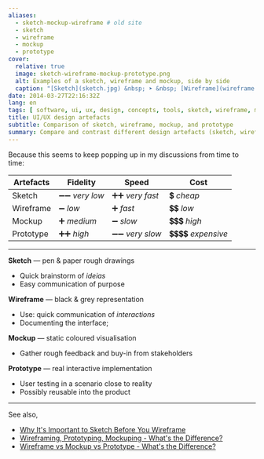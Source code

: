```yaml
---
aliases:
  - sketch-mockup-wireframe # old site
  - sketch
  - wireframe
  - mockup
  - prototype
cover:
  relative: true
  image: sketch-wireframe-mockup-prototype.png
  alt: Examples of a sketch, wireframe and mockup, side by side
  caption: "[Sketch](sketch.jpg) &nbsp; ➤ &nbsp; [Wireframe](wireframe.jpg) &nbsp; ➤ &nbsp; [Mockup](mockup.jpg) &nbsp; ➤ &nbsp; [Prototype](prototype.png)"
date: 2014-03-27T22:16:32Z
lang: en
tags: [ software, ui, ux, design, concepts, tools, sketch, wireframe, mockup, prototype ]
title: UI/UX design artefacts
subtitle: Comparison of sketch, wireframe, mockup, and prototype
summary: Compare and contrast different design artefacts (sketch, wireframe, mockup, and prototype) in terms of their fidelity, speed, cost and use cases.
---
```


Because this seems to keep popping up in my discussions from time to time:

| Artefacts | Fidelity | Speed | Cost |
| --------- | -------- | ----- | ---- |
| Sketch    | ➖➖ *very low* | ➕➕ *very fast* | 💲 *cheap* |
| Wireframe | ➖ *low* | ➕ *fast* | 💲💲 *low* |
| Mockup    | ➕ *medium* | ➖ *slow* | 💲💲💲 *high* |
| Prototype | ➕➕ *high* | ➖➖ *very slow* | 💲💲💲💲 *expensive* |

---

**Sketch** — pen & paper rough drawings

- Quick brainstorm of *ideias*
- Easy communication of purpose

**Wireframe** — black & grey representation

- Use: quick communication of *interactions*
- Documenting the interface; 

**Mockup** — static coloured visualisation

- Gather rough feedback and buy-in from stakeholders

**Prototype** — real interactive implementation

- User testing in a scenario close to reality
- Possibly reusable into the product

---

See also,

- [Why It's Important to Sketch Before You Wireframe](http://uxmovement.com/wireframes/why-its-important-to-sketch-before-you-wireframe/)
- [Wireframing, Prototyping, Mockuping - What's the Difference?](http://designmodo.com/wireframing-prototyping-mockuping/)
- [Wireframe vs Mockup vs Prototype - What's the Difference?](https://www.alphalogicinc.com/blog/sketch-vs-wireframe-vs-mockup-vs-prototype/)
